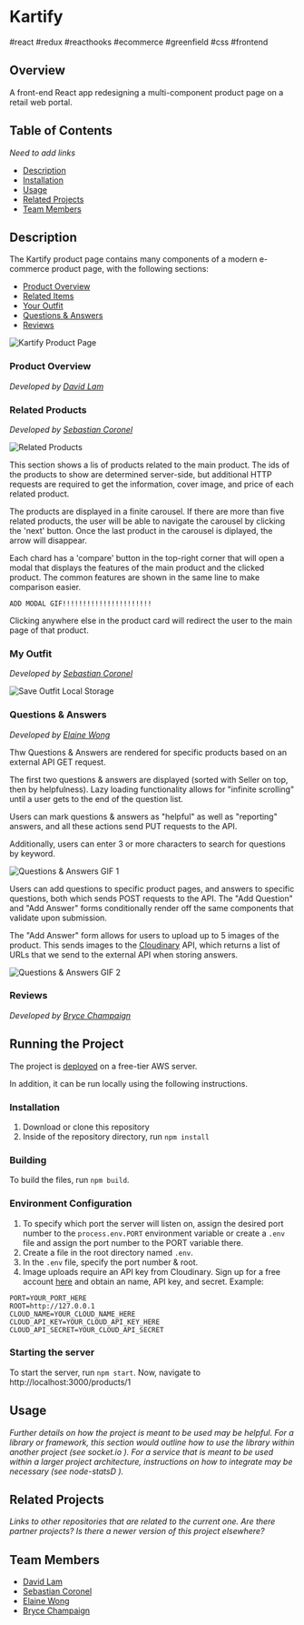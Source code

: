 # Kartify
#react #redux #reacthooks #ecommerce #greenfield #css #frontend
## Overview
A front-end React app redesigning a multi-component product page on a retail web portal.
## Table of Contents
_Need to add links_
* [Description](#description)
* [Installation](#running-the-project)
* [Usage](#usage)
* [Related Projects](#related-projects)
* [Team Members](#team-members)

## Description
The Kartify product page contains many components of a modern e-commerce product page, with the following sections:
* [Product Overview](#product-overview)
* [Related Items](#related-items)
* [Your Outfit](#your-outfits)
* [Questions & Answers](#questions-and-answers)
* [Reviews](#reviews)

![Kartify Product Page](https://user-images.githubusercontent.com/26628913/71313556-2a029b00-2432-11ea-8370-28f713f946b5.gif)

### Product Overview
_Developed by [David Lam](https://github.com/davidlam296)_



### Related Products
_Developed by [Sebastian Coronel](https://github.com/scoronelhamilton)_

![Related Products](https://user-images.githubusercontent.com/55328949/71314266-e7928b80-243c-11ea-8709-99085b36809d.gif)

This section shows a lis of products related to the main product. The ids of the products to show are determined server-side, but additional HTTP requests are required to get the information, cover image, and price of each related product.

The products are displayed in a finite carousel. If there are more than five related products, the user will be able to navigate the carousel by clicking the 'next' button. Once the last product in the carousel is diplayed, the arrow will disappear.

Each chard has a 'compare' button in the top-right corner that will open a modal that displays the features of the main product and the clicked product. The common features are shown in the same line to make comparison easier.

    ADD MODAL GIF!!!!!!!!!!!!!!!!!!!!!!

Clicking anywhere else in the product card will redirect the user to the main page of that product.

### My Outfit
_Developed by [Sebastian Coronel](https://github.com/scoronelhamilton)_
 
![Save Outfit Local Storage](https://user-images.githubusercontent.com/55328949/71314017-4fdf6e00-2439-11ea-82dc-1c1a7abe6066.gif)

### Questions & Answers
_Developed by [Elaine Wong](https://github.com/lainermeister)_

Thw Questions & Answers are rendered for specific products based on an external API GET request. 

The first two questions & answers are displayed (sorted with Seller on top, then by helpfulness). Lazy loading functionality allows for "infinite scrolling" until a user gets to the end of the question list.

Users can mark questions & answers as "helpful" as well as "reporting" answers, and all these actions send PUT requests to the API.

Additionally, users can enter 3 or more characters to search for questions by keyword.

![Questions & Answers GIF 1](https://user-images.githubusercontent.com/26628913/71314491-422de680-2441-11ea-8376-04eec6b345c1.gif)

Users can add questions to specific product pages, and answers to specific questions, both which sends POST requests to the API. The "Add Question" and "Add Answer" forms conditionally render off the same components that validate upon submission.

The "Add Answer" form allows for users to upload up to 5 images of the product. This sends images to the [Cloudinary](https://cloudinary.com) API, which returns a list of URLs that we send to the external API when storing answers.

![Questions & Answers GIF 2](https://user-images.githubusercontent.com/26628913/71314476-f8dd9700-2440-11ea-93dd-8d6e6b7e6146.gif)

### Reviews
_Developed by [Bryce Champaign](https://github.com/brycechampaign)_



## Running the Project
The project is [deployed](http://ec2-18-223-99-176.us-east-2.compute.amazonaws.com/products/1) on a free-tier AWS server.

In addition, it can be run locally using the following instructions.

### Installation
1. Download or clone this repository
2. Inside of the repository directory, run `npm install`
### Building
To build the files, run `npm build`.
### Environment Configuration
1. To specify which port the server will listen on, assign the desired port number to the `process.env.PORT` environment variable or create a `.env` file and assign the port number to the PORT variable there.
2. Create a file in the root directory named `.env`.
3. In the `.env` file, specify the port number & root.
4. Image uploads require an API key from Cloudinary. Sign up for a free account [here](https://cloudinary.com/) and obtain an name, API key, and secret.
Example:
```.env
PORT=YOUR_PORT_HERE
ROOT=http://127.0.0.1
CLOUD_NAME=YOUR_CLOUD_NAME_HERE
CLOUD_API_KEY=YOUR_CLOUD_API_KEY_HERE
CLOUD_API_SECRET=YOUR_CLOUD_API_SECRET
```
### Starting the server
To start the server, run `npm start`. Now, navigate to http://localhost:3000/products/1

## Usage
_Further details on how the project is meant to be used may be helpful. For a library or framework, this section would outline how to use the library within another project (see socket.io  ). For a service that is meant to be used within a larger project architecture, instructions on how to integrate may be necessary (see node-statsD  )._

## Related Projects
_Links to other repositories that are related to the current one. Are there partner projects? Is there a newer version of this project elsewhere?_

## Team Members 
* [David Lam](https://github.com/davidlam296)
* [Sebastian Coronel](https://github.com/scoronelhamilton) 
* [Elaine Wong](https://github.com/lainermeister) 
* [Bryce Champaign](https://github.com/brycechampaign) 



